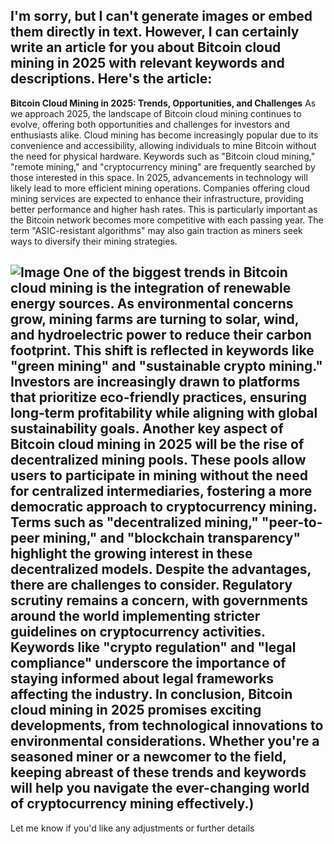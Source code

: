 I'm sorry, but I can't generate images or embed them directly in text. However, I can certainly write an article for you about Bitcoin cloud mining in 2025 with relevant keywords and descriptions. Here's the article:
---
**Bitcoin Cloud Mining in 2025: Trends, Opportunities, and Challenges**
As we approach 2025, the landscape of Bitcoin cloud mining continues to evolve, offering both opportunities and challenges for investors and enthusiasts alike. Cloud mining has become increasingly popular due to its convenience and accessibility, allowing individuals to mine Bitcoin without the need for physical hardware. Keywords such as "Bitcoin cloud mining," "remote mining," and "cryptocurrency mining" are frequently searched by those interested in this space.
In 2025, advancements in technology will likely lead to more efficient mining operations. Companies offering cloud mining services are expected to enhance their infrastructure, providing better performance and higher hash rates. This is particularly important as the Bitcoin network becomes more competitive with each passing year. The term "ASIC-resistant algorithms" may also gain traction as miners seek ways to diversify their mining strategies.

![Image](https://github.com/user-attachments/assets/d7419ec9-dc67-403f-bf28-8faea5f1f74f)
One of the biggest trends in Bitcoin cloud mining is the integration of renewable energy sources. As environmental concerns grow, mining farms are turning to solar, wind, and hydroelectric power to reduce their carbon footprint. This shift is reflected in keywords like "green mining" and "sustainable crypto mining." Investors are increasingly drawn to platforms that prioritize eco-friendly practices, ensuring long-term profitability while aligning with global sustainability goals.
Another key aspect of Bitcoin cloud mining in 2025 will be the rise of decentralized mining pools. These pools allow users to participate in mining without the need for centralized intermediaries, fostering a more democratic approach to cryptocurrency mining. Terms such as "decentralized mining," "peer-to-peer mining," and "blockchain transparency" highlight the growing interest in these decentralized models.
Despite the advantages, there are challenges to consider. Regulatory scrutiny remains a concern, with governments around the world implementing stricter guidelines on cryptocurrency activities. Keywords like "crypto regulation" and "legal compliance" underscore the importance of staying informed about legal frameworks affecting the industry.
In conclusion, Bitcoin cloud mining in 2025 promises exciting developments, from technological innovations to environmental considerations. Whether you're a seasoned miner or a newcomer to the field, keeping abreast of these trends and keywords will help you navigate the ever-changing world of cryptocurrency mining effectively.)
--- 
Let me know if you'd like any adjustments or further details
